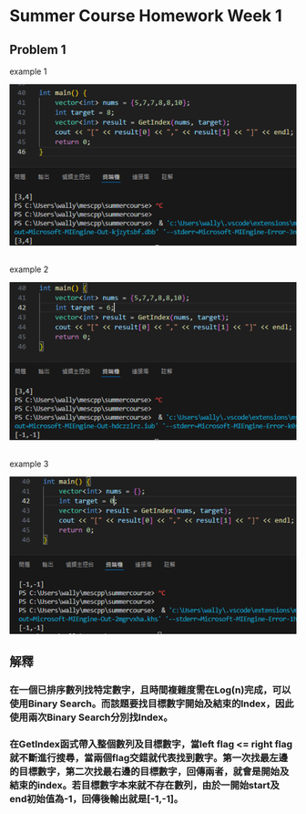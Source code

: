 # Summer Course Homework Week 1



## Problem 1
example 1 <br>

![example 1](p1_ep1.png)
##
example 2 <br>

![example 1](p1_ep2.png)
##
example 3 <br>

![example 1](p1_ep3.png)

## 解釋

### 在一個已排序數列找特定數字，且時間複雜度需在Log(n)完成，可以使用Binary Search。而該題要找目標數字開始及結束的Index，因此使用兩次Binary Search分別找Index。
### 在GetIndex函式帶入整個數列及目標數字，當left flag <= right flag 就不斷進行搜尋，當兩個flag交錯就代表找到數字。第一次找最左邊的目標數字，第二次找最右邊的目標數字，回傳兩者，就會是開始及結束的index。若目標數字本來就不存在數列，由於一開始start及end初始值為-1，回傳後輸出就是[-1,-1]。

